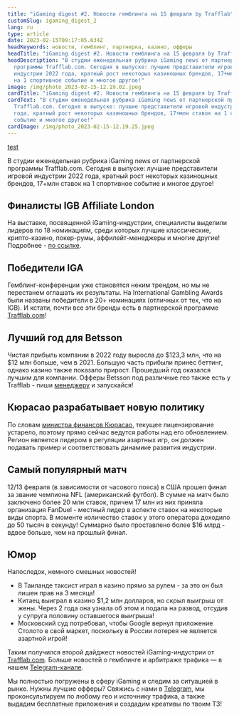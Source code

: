 ```yaml
---
title: "iGaming digest #2. Новости гемблинга на 15 февраля by Trafflab"
customSlug: igaming_digest_2
lang: ru
type: article
date: 2023-02-15T09:17:05.634Z
headKeywords: новости, гемблинг, партнерка, казино, офферы
headTitle: "iGaming digest #2. Новости гемблинга на 15 февраля by Trafflab"
headDescription: "В студии еженедельная рубрика iGaming news от партнерской
  программы Trafflab.com. Сегодня в выпуске: лучшие представители игровой
  индустрии 2022 года, кратный рост некоторых казиношных брендов, 17+млн ставок
  на 1 спортивное событие и многое другое!"
image: /img/photo_2023-02-15-12.19.02.jpeg
cardTitle: "iGaming digest #2. Новости гемблинга на 15 февраля by Trafflab"
cardText: "В студии еженедельная рубрика iGaming news от партнерской программы
  Trafflab.com. Сегодня в выпуске: лучшие представители игровой индустрии 2022
  года, кратный рост некоторых казиношных брендов, 17+млн ставок на 1 спортивное
  событие и многое другое!"
cardImage: /img/photo_2023-02-15-12.19.25.jpeg
---
```

[test](#Финалисты-IGB-Affiliate-London)

В студии еженедельная рубрика iGaming news от партнерской программы Trafflab.com. Сегодня в выпуске: лучшие представители игровой индустрии 2022 года, кратный рост некоторых казиношных брендов, 17+млн ставок на 1 спортивное событие и многое другое!

## Финалисты IGB Affiliate London

На выставке, посвященной iGaming-индустрии, специалисты выделили лидеров по 18 номинациям, среди которых лучшие классические, крипто-казино, покер-румы, аффилейт-менеджеры и многие другие! Подробнее - [по ссылке](https://london.igbaffiliate.com/igb-affiliate-awards/shortlist).

## Победители IGA

Гемблинг-конференции уже становятся неким трендом, но мы не перестанем оглашать их результаты. На International Gambling Awards были названы победители в 20+ номинациях (отличных от тех, что на IGB). И кстати, почти все эти бренды есть в партнерской программе [Trafflab.com](http://trafflab.com)!

## Лучший год для Betsson

Чистая прибыль компании в 2022 году выросла до $123,3 млн, что на $12 млн больше, чем в 2021. Большую часть прибыли принес беттинг, однако казино также показало прирост. Прошедший год оказался лучшим для компании. Офферы Betsson под различные гео также есть у Trafflab - пиши [менеджеру](http://t.me/trafflab_cpa) и запускайся!

## Кюрасао разрабатывает новую политику

По словам [министра финансов Кюрасао](https://curacaogaming.info/index.html), текущее лицензирование устарело, поэтому прямо сейчас ведутся работы над его обновлением. Регион является лидером в регуляции азартных игр, он должен подавать пример и соответствовать динамике развития индустрии.

## Самый популярный матч

12/13 февраля (в зависимости от часового пояса) в США прошел финал за звание чемпиона NFL (американский футбол). В сумме на матч было заключено более 20 млн ставок, причем 17 млн из них приняла организация FanDuel - местный лидер в аспекте ставок на некоторые виды спорта. В моменте количество ставок у этого оператора доходило до 50 тысяч в секунду! Суммарно было проставлено более $16 млрд - вдвое больше, чем на прошлый финал.

## Юмор

Напоследок, немного смешных новостей!

* В Таиланде таксист играл в казино прямо за рулем - за это он был лишен прав на 3 месяца!
* Китаец выиграл в казино $1,2 млн долларов, но скрыл выигрыш от жены. Через 2 года она узнала об этом и подала на развод, отсудив у супруга половину оставшегося выигрыша!
* Московский суд потребовал, чтобы Google вернул приложение Столото в свой маркет, поскольку в России лотерея не является азартной игрой!

Таким получился второй дайджест новостей iGaming-индустрии от [Trafflab.com](https://trafflab.com/ru/). Больше новостей о гемблинге и арбитраже трафика — в нашем [Telegram-канале](https://t.me/+kScmbJGNhIcwOWI0).

Мы полностью погружены в сферу iGaming и следим за ситуацией в рынке. Нужны лучшие офферы? Свяжись с нами в [Telegram](https://t.me/trafflab_cpa), мы проконсультируем по любому гео и источнику трафика, а также выдадим бесплатные приложения и создадим креативы по твоим ТЗ!